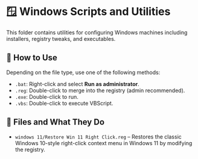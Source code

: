# 🪟 Windows Scripts and Utilities

This folder contains utilities for configuring Windows machines including installers, registry tweaks, and executables.

## 🚀 How to Use
Depending on the file type, use one of the following methods:

- `.bat`: Right-click and select **Run as administrator**.
- `.reg`: Double-click to merge into the registry (admin recommended).
- `.exe`: Double-click to run.
- `.vbs`: Double-click to execute VBScript.

## 📂 Files and What They Do
- `windows 11/Restore Win 11 Right Click.reg` – Restores the classic Windows 10-style right-click context menu in Windows 11 by modifying the registry.